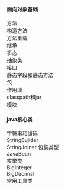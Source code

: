 #### 面向对象基础  
方法  
构造方法  
方法重载  
继承  
多态  
抽象类  
接口  
静态字段和静态方法  
包  
作用域  
classpath和jar  
模块  
  
#### java核心类  
字符串和编码  
StringBuilder  
StringJoiner
包装类型  
JavaBean  
枚举类  
BigInteger  
BigDecimal  
常用工具类